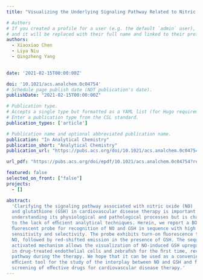 ```yaml
---
title: "Visualizing the Underlying Signaling Pathway Related to Nitric Oxide and Glutathione in Cardiovascular Disease Therapy by a Sequentially Activated Fluorescent Probe"

# Authors
# If you created a profile for a user (e.g. the default `admin` user), write the username (folder name) here
# and it will be replaced with their full name and linked to their profile.
authors:
  - Xiaoxiao Chen
  - Liya Niu
  - Qingzheng Yang
 

date: '2021-02-15T00:00:00Z'

doi: '10.1021/acs.analchem.0c04754'
# Schedule page publish date (NOT publication's date).
publishDate: "2021-02-15T00:00:00Z"

# Publication type.
# Accepts a single type but formatted as a YAML list (for Hugo requirements).
# Enter a publication type from the CSL standard.
publication_types: ['article']

# Publication name and optional abbreviated publication name.
publication: "In Analytical Chemistry"
publication_short: "Analytical Chemistry"
publication_url: "https://pubs.acs.org/doi/10.1021/acs.analchem.0c04754"

url_pdf: "https://pubs.acs.org/doi/epdf/10.1021/acs.analchem.0c04754?ref=article_openPDF"

featured: false
selected_on_front: ["false"]
projects:
  - []

abstract: 
  'Clarifying the signaling pathway associated with nitric oxide (NO)
  and glutathione (GSH) in cardiovascular disease therapy is important for
  understanding its physiological and pathological processes but is challenging due
  to the lack of eﬃcient analytical techniques. Herein, we report a BODIPY-based
  ﬂuorescent probe for recognition of NO and GSH in sequence with high
  sensitivity and selectivity. The probe exhibits turn-on ﬂuorescence triggered by
  NO, followed by red-shifted emission in the presence of GSH. The sequentially
  activated mechanism allows the visualization of NO-induced GSH upregulation
  in drug-treated endothelial cells and zebraﬁsh for the ﬁrst time, revealing a signal
  pathway during the therapy. We hope that it can be used as a convenient and
  eﬃcient tool for the study of the interplay between NO and GSH and for the
  screening of eﬀective drugs for cardiovascular disease therapy.'
---
```

